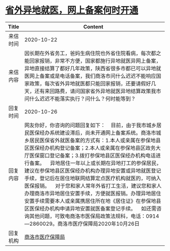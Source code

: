 # <a href="http://www.shangluo.gov.cn/zmhd/ldxxxx.jsp?urltype=leadermail.LeaderMailContentUrl&wbtreeid=1112&leadermailid=6552">省外异地就医，网上备案何时开通</a>
| Title |                                                                                                                                                                                                   Content                                                                                                                                                                                                   |
|:-----:|-------------------------------------------------------------------------------------------------------------------------------------------------------------------------------------------------------------------------------------------------------------------------------------------------------------------------------------------------------------------------------------------------------------|
| 来信时间  | 2020-10-22                                                                                                                                                                                                                                                                                                                                                                                                  |
| 来信内容  | 因长期在外省务工，爸妈生病住院也外省住院看病，每次都之能回家报销，非常不方便，国家都施行异地就医异网上备案，异地直接结算了都好几年政策，陕西省很多市都已可以异地就医网上备案或是电话备案，我们商洛市问什么迟迟不能响应国家政策，每次省外异地就医都只能回家报销，还要请假好几天，还有来回路费，请问国家省外异地就医异地结算政策我市问什么迟迟不能落实执行？问什么？何时能等到？                                                                                                                                                                                                                     |
| 回复时间  | 2020-10-26                                                                                                                                                                                                                                                                                                                                                                                                  |
| 回复内容  | 网友你好，你咨询的问题回复如下：    目前，由于我市城乡居民医保经办系统建设滞后，尚未开通网上备案系统。商洛市城乡居民医保省外就医备案的方式有：1.本人或亲属在参保地县区医保经办机构登记备案；2.本人或亲属在参保地县区政务大厅医保窗口登记备案；3.拨打参保地县区医保经办机构电话进行备案。    异地居住一年以上或长期在异地打工的参保居民，建议在参保地县区医保经办机构办理异地安置或异地就医登记手续，登记后在居住地联网结算定点医疗机构就医的，可纳入医保报销。    对于您和家人常年外省打工生活，建议您和家人办理商洛市异地居住安置手续，方便就医报销。办理异地居住安置手续需要本人或亲属携居住所在地《居住证》在参保地县区医保经办机构申请异地安置就医备案登记手续。    如还需咨询其他问题，可致电商洛市医保局政策法规科，电话：0914—2860029。商洛市医疗保障局2020年10月26日 |
| 回复机构  | <a href="../../categories/agencies/商洛市医疗保障局.md">商洛市医疗保障局</a>                                                                                                                                                                                                                                                                                                                                                |